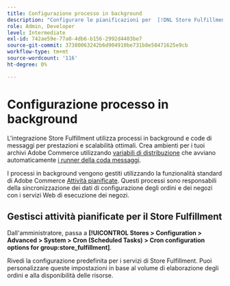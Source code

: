 ```yaml
---
title: Configurazione processo in background
description: "Configurare le pianificazioni per  [!DNL Store Fulfillment] processi in background utilizzati nella sincronizzazione dei dati con i servizi di evasione."
role: Admin, Developer
level: Intermediate
exl-id: 742ae59e-77a0-4db6-b156-2992d4403be7
source-git-commit: 37380063242b6d904910be731b8e58471625e9cb
workflow-type: tm+mt
source-wordcount: '116'
ht-degree: 0%

---
```



# Configurazione processo in background

L&#39;integrazione Store Fulfillment utilizza processi in background e code di messaggi per prestazioni e scalabilità ottimali. Crea ambienti per i tuoi archivi Adobe Commerce utilizzando [variabili di distribuzione](https://experienceleague.adobe.com/en/docs/commerce-cloud-service/user-guide/configure/env/stage/variables-deploy#cron_consumers_runner) che avviano automaticamente [i runner della coda messaggi](https://experienceleague.adobe.com/en/docs/commerce-operations/configuration-guide/message-queues/message-queue-framework).

I processi in background vengono gestiti utilizzando la funzionalità standard di Adobe Commerce [Attività pianificate](https://experienceleague.adobe.com/en/docs/commerce-admin/systems/tools/cron). Questi processi sono responsabili della sincronizzazione dei dati di configurazione degli ordini e dei negozi con i servizi Web di esecuzione dei negozi.

## Gestisci attività pianificate per il Store Fulfillment

Dall&#39;amministratore, passa a **[!UICONTROL Stores > Configuration > Advanced > System > Cron (Scheduled Tasks) > Cron configuration options for group:store_fulfillment]**.

Rivedi la configurazione predefinita per i servizi di Store Fulfillment. Puoi personalizzare queste impostazioni in base al volume di elaborazione degli ordini e alla disponibilità delle risorse.
